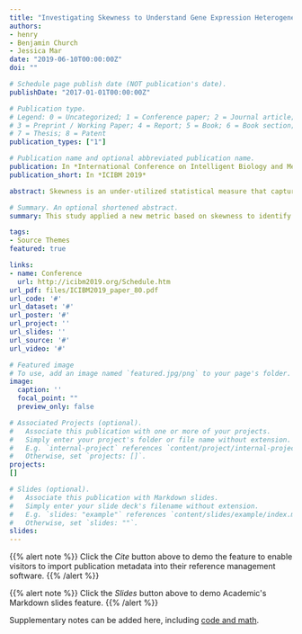 ```yaml
---
title: "Investigating Skewness to Understand Gene Expression Heterogeneity in Large Patient Cohorts"
authors:
- henry
- Benjamin Church
- Jessica Mar
date: "2019-06-10T00:00:00Z"
doi: ""

# Schedule page publish date (NOT publication's date).
publishDate: "2017-01-01T00:00:00Z"

# Publication type.
# Legend: 0 = Uncategorized; 1 = Conference paper; 2 = Journal article;
# 3 = Preprint / Working Paper; 4 = Report; 5 = Book; 6 = Book section;
# 7 = Thesis; 8 = Patent
publication_types: ["1"]

# Publication name and optional abbreviated publication name.
publication: In *International Conference on Intelligent Biology and Medicine 2019*
publication_short: In *ICIBM 2019*

abstract: Skewness is an under-utilized statistical measure that captures the degree of asymmetry in the distribution of any dataset. This study applied a new metric based on skewness to identify regulators or genes that have outlier expression in large patient cohorts. We investigated whether specific patterns of skewed expression were related to the enrichment of biological pathways or genomic properties like DNA methylation status. Our study used publicly available datasets that were generated using both RNA-sequencing and microarray technology platforms. For comparison, the datasets selected for this study also included different samples derived from control donors and cancer patients. When comparing the shift in expression skewness between cancer and control datasets, we observed an enrichment of pathways related to immune function that reflect increases towards positive skewness in the cancer relative to control datasets. Significant correlation was also detected between expression skewness and differential DNA methylation occurring in the promotor regions for four TCGA cancer cohorts. Our results indicate the expression skewness can reveal new insights into transcription based on outlier and asymmetrical behaviour in large patient cohorts. 

# Summary. An optional shortened abstract.
summary: This study applied a new metric based on skewness to identify regulators or genes that have outlier expression in large patient cohorts.

tags:
- Source Themes
featured: true

links:
- name: Conference
  url: http://icibm2019.org/Schedule.htm
url_pdf: files/ICIBM2019_paper_80.pdf
url_code: '#'
url_dataset: '#'
url_poster: '#'
url_project: ''
url_slides: ''
url_source: '#'
url_video: '#'

# Featured image
# To use, add an image named `featured.jpg/png` to your page's folder. 
image:
  caption: ''
  focal_point: ""
  preview_only: false

# Associated Projects (optional).
#   Associate this publication with one or more of your projects.
#   Simply enter your project's folder or file name without extension.
#   E.g. `internal-project` references `content/project/internal-project/index.md`.
#   Otherwise, set `projects: []`.
projects:
[]

# Slides (optional).
#   Associate this publication with Markdown slides.
#   Simply enter your slide deck's filename without extension.
#   E.g. `slides: "example"` references `content/slides/example/index.md`.
#   Otherwise, set `slides: ""`.
slides: 
---
```


{{% alert note %}}
Click the *Cite* button above to demo the feature to enable visitors to import publication metadata into their reference management software.
{{% /alert %}}

{{% alert note %}}
Click the *Slides* button above to demo Academic's Markdown slides feature.
{{% /alert %}}

Supplementary notes can be added here, including [code and math](https://sourcethemes.com/academic/docs/writing-markdown-latex/).

